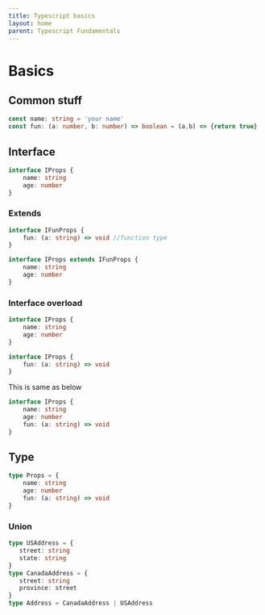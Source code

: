 ```yaml
---
title: Typescript basics 
layout: home
parent: Typescript Fundamentals
---
```


# Basics

## Common stuff

```ts
const name: string = 'your name'
const fun: (a: number, b: number) => boolean = (a,b) => {return true}
```

## Interface

```ts
interface IProps {
    name: string
    age: number
}
```

### Extends

```ts
interface IFunProps {
    fun: (a: string) => void //function type
}

interface IProps extends IFunProps {
    name: string
    age: number
}
```

### Interface overload

```ts
interface IProps {
    name: string
    age: number
}

interface IProps {
    fun: (a: string) => void
}
```

This is same as below

```ts
interface IProps {
    name: string
    age: number
    fun: (a: string) => void
}
```

## Type

```ts
type Props = {
    name: string
    age: number
    fun: (a: string) => void
}
```

### Union

 ```ts
 type USAddress = {
    street: string
    state: string
 }
 type CanadaAddress = {
    street: string
    province: street
 }
 type Address = CanadaAddress | USAddress
 ```